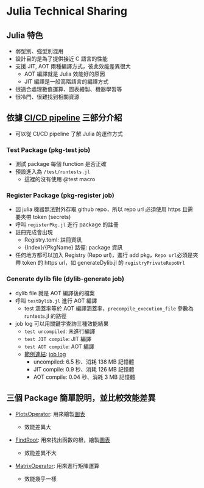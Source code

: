 # Julia Technical Sharing 

## Julia 特色
- 弱型別、強型別混用
- 設計目的是為了提供接近 C 語言的性能
- 支援 JIT, AOT 兩種編譯方式，彼此效能差異很大
    - AOT 編譯就是 Julia 效能好的原因
    - JIT 編譯是一般高階語言的編譯方式
- 很適合處理數值運算、圖表繪製、機器學習等
- 很冷門、很難找到相關資源

## 依據 [CI/CD pipeline](https://github.com/sojoasd/My-Julia/blob/main/.github/workflows/action.yml) 三部分介紹
- 可以從 CI/CD pipeline 了解 Julia 的運作方式

### Test Package (pkg-test job)
- 測試 package 每個 function 是否正確
- 預設進入為 ```/test/runtests.jl```
    - 這裡的沒有使用 @test macro

### Register Package (pkg-register job)
- 因 julia 機器無法對外存取 github repo，所以 repo url 必須使用 https 且需要夾帶 token (secrets)
- 呼叫 ```registerPkg.jl``` 進行 package 的註冊
- 註冊完成會出現
    - Registry.toml: 註冊資訊
    - {Index}/{PkgName} 路徑: package 資訊
- 任何地方都可以加入 Registry (Repo url)，進行 add pkg，```Repo url```必須是夾帶 token 的 https url，如 generateDylib.jl 的 ```registryPrivateRepoUrl```

### Generate dylib file (dylib-generate job)
- dylib file 就是 AOT 編譯後的檔案
- 呼叫 ```testDylib.jl``` 進行 AOT 編譯
    - test 涵蓋率等於 AOT 編譯涵蓋率，```precompile_execution_file``` 參數為 runtests.jl 的路徑
- job log 可以用關鍵字查詢三種效能結果
    - ```test uncompiled```: 未進行編譯
    - ```test JIT compile```: JIT 編譯
    - ```test AOT compile```: AOT 編譯
    - [範例連結](https://github.com/sojoasd/My-Julia/tree/main/PlotsOperator): [job log](https://github.com/sojoasd/My-Julia/actions/runs/11147980242/job/30983732176)
        - uncompiled: 6.5 秒、消耗 138 MB 記憶體
        - JIT compile: 0.9 秒、消耗 126 MB 記憶體
        - AOT compile: 0.04 秒、消耗 3 MB 記憶體

## 三個 Package 簡單說明，並比較效能差異
- [PlotsOperator](https://github.com/sojoasd/My-Julia/tree/main/PlotsOperator): 用來繪製[圖表](https://github.com/sojoasd/My-Julia/blob/main/PolarPlots.png)
    - 效能差異大

- [FindRoot](https://github.com/sojoasd/My-Julia/tree/main/FindRoot): 用來找出函數的根，繪製[圖表](https://github.com/sojoasd/My-Julia/blob/main/polynomial_plot.png)
    - 效能差異不大

- [MatrixOperator](https://github.com/sojoasd/My-Julia/tree/main/MatrixOperator): 用來進行矩陣運算
    - 效能幾乎一樣

